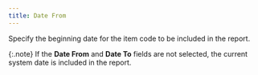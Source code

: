 ```yaml
---
title: Date From
---
```



Specify the beginning date for the item code to be included in the report.


{:.note}
If the **Date 
 From** and **Date To** fields  are not selected, the current system date is included in the report.
